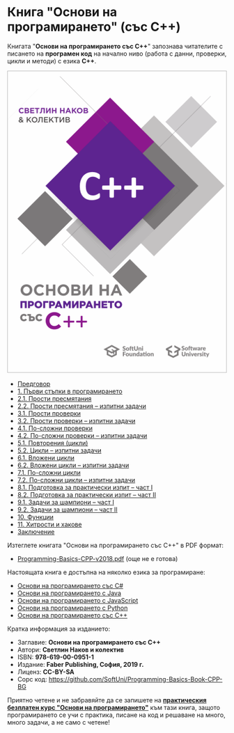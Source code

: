 # Книга "Основи на програмирането" \(със C++)

Книгата "**Основи на програмирането със C++**" запознава читателите с писането на **програмен код** на начално ниво (работа с данни, проверки, цикли и методи) с езика **C++**.

<img src="/assets/CPP-Programming-Basics-Book-Cover.png" alt="Книга основи на програмирането със C++ - корица" class="readme-book-cover-image" />

* [Предговор](chapter-00-preface.md)
* [1. Първи стъпки в програмирането](chapter-01-first-steps-in-programming.md)
* [2.1. Прости пресмятания](chapter-02-simple-calculations.md)
* [2.2. Прости пресмятания – изпитни задачи](chapter-02-simple-calculations-exam-problems.md)
* [3.1. Прости проверки](chapter-03-simple-conditions.md)
* [3.2. Прости проверки – изпитни задачи](chapter-03-simple-conditions-exam-problems.md)
* [4.1. По-сложни проверки](chapter-04-complex-conditions.md)
* [4.2. По-сложни проверки – изпитни задачи](chapter-04-complex-conditions-exam-problems.md)
* [5.1. Повторения (цикли)](chapter-05-loops.md)
* [5.2. Цикли – изпитни задачи](chapter-05-loops-exam-problems.md)
* [6.1. Вложени цикли](chapter-06-nested-loops.md)
* [6.2. Вложени цикли – изпитни задачи](chapter-06-nested-loops-exam-problems.md)
* [7.1. По-сложни цикли](chapter-07-complex-loops.md)
* [7.2. По-сложни цикли – изпитни задачи](chapter-07-complex-loops-exam-problems.md)
* [8.1. Подготовка за практически изпит – част I](chapter-08-exam-preparation.md)
* [8.2. Подготовка за практически изпит – част II](chapter-08-exam-preparation-part-2.md)
* [9.1. Задачи за шампиони – част I](chapter-09-problems-for-champions.md)
* [9.2. Задачи за шампиони – част II](chapter-09-problems-for-champions-part-2.md)
* [10. Функции](chapter-10-functions.md)
* [11. Хитрости и хакове](chapter-11-tricks-and-hacks.md)
* [Заключение](chapter-12-conclusion.md)

Изтеглете книгата "Основи на програмирането със C++" в PDF формат:
* <a href=#>Programming-Basics-CPP-v2018.pdf</a> (още не е готова)

Настоящата книга е достъпна на няколко езика за програмиране:
* [Основи на програмирането със C#](https://csharp-book.softuni.bg)
* [Основи на програмирането с Java](https://java-book.softuni.bg)
* [Основи на програмирането с JavaScript](https://js-book.softuni.bg)
* [Основи на програмирането с Python](https://python-book.softuni.bg)
* [Основи на програмирането със C++](https://cpp-book.softuni.bg)

Кратка информация за изданието:
* Заглавие: **Основи на програмирането със C++**
* Автори: **Светлин Наков и колектив**
* ISBN: **978-619-00-0951-1**
* Издание: **Faber Publishing, София, 2019 г.**
* Лиценз: **CC-BY-SA**
* Сорс код: https://github.com/SoftUni/Programming-Basics-Book-CPP-BG

Приятно четене и не забравяйте да се запишете на [**практическия безплатен курс "Основи на програмирането"**](https://softuni.bg/apply) към тази книга, защото програмирането се учи с практика, писане на код и решаване на много, много задачи, а не само с четене!
